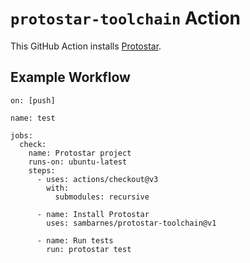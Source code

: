 # `protostar-toolchain` Action

This GitHub Action installs [Protostar](https://github.com/software-mansion/protostar).

## Example Workflow

```
on: [push]

name: test

jobs:
  check:
    name: Protostar project
    runs-on: ubuntu-latest
    steps:
      - uses: actions/checkout@v3
        with:
          submodules: recursive

      - name: Install Protostar
        uses: sambarnes/protostar-toolchain@v1

      - name: Run tests
        run: protostar test
```